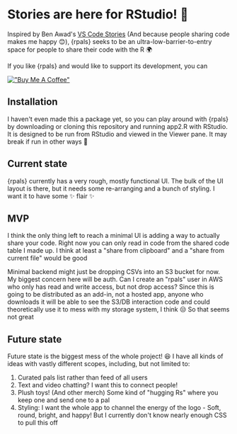 # Stories are here for RStudio! :tada:

Inspired by Ben Awad's [VS Code Stories](https://github.com/ide-stories/vscode-stories) (And because people sharing code makes me happy :blush:), {rpals} seeks to be an ultra-low-barrier-to-entry space for people to share their code with the R :earth_africa:

If you like {rpals} and would like to support its development, you can

[!["Buy Me A Coffee"](https://www.buymeacoffee.com/assets/img/custom_images/orange_img.png)](https://www.buymeacoffee.com/EeethB)

## Installation

I haven't even made this a package yet, so you can play around with {rpals} by downloading or cloning this repository and running app2.R with RStudio. It is designed to be run from RStudio and viewed in the Viewer pane. It may break if run in other ways :shrug:

## Current state

{rpals} currently has a very rough, mostly functional UI. The bulk of the UI layout is there, but it needs some re-arranging and a bunch of styling. I want it to have some :sparkles: flair :sparkles:

## MVP

I think the only thing left to reach a minimal UI is adding a way to actually share your code. Right now you can only read in code from the shared code table I made up. I think at least a "share from clipboard" and a "share from current file" would be good

Minimal backend might just be dropping CSVs into an S3 bucket for now. My biggest concern here will be auth. Can I create an "rpals" user in AWS who only has read and write access, but not drop access? Since this is going to be distributed as an add-in, not a hosted app, anyone who downloads it will be able to see the S3/DB interaction code and could theoretically use it to mess with my storage system, I think :unamused: So that seems not great

## Future state

Future state is the biggest mess of the whole project! :laughing: I have all kinds of ideas with vastly different scopes, including, but not limited to:

1.  Curated pals list rather than feed of all users
2.  Text and video chatting? I want this to connect people!
3.  Plush toys! (And other merch) Some kind of "hugging Rs" where you keep one and send one to a pal
4.  Styling: I want the whole app to channel the energy of the logo - Soft, round, bright, and happy! But I currently don't know nearly enough CSS to pull this off
